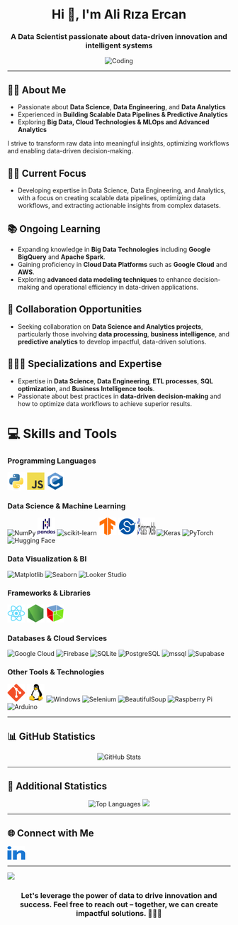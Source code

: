 <h1 align="center">Hi 👋, I'm Ali Rıza Ercan</h1>
<h3 align="center">A Data Scientist passionate about data-driven innovation and intelligent systems</h3>

<p align="center">
    <img alt="Coding" width="400" src="https://raw.githubusercontent.com/chiraag-kakar/chiraag-kakar/master/hadder.gif">
</p>

---

## 👨🏻 About Me  
- Passionate about **Data Science**, **Data Engineering**, and **Data Analytics**  
- Experienced in **Building Scalable Data Pipelines & Predictive Analytics**  
- Exploring **Big Data, Cloud Technologies & MLOps and Advanced Analytics**  

I strive to transform raw data into meaningful insights, optimizing workflows and enabling data-driven decision-making.  

## 👨‍💻 Current Focus  
- Developing expertise in Data Science, Data Engineering, and Analytics, with a focus on creating scalable data pipelines, optimizing data workflows, and extracting actionable insights from complex datasets.

## 📚 Ongoing Learning  
- Expanding knowledge in **Big Data Technologies** including **Google BigQuery** and **Apache Spark**.  
- Gaining proficiency in **Cloud Data Platforms** such as **Google Cloud** and **AWS**.  
- Exploring **advanced data modeling techniques** to enhance decision-making and operational efficiency in data-driven applications.


## 🤝 Collaboration Opportunities  
- Seeking collaboration on **Data Science and Analytics projects**, particularly those involving **data processing**, **business intelligence**, and **predictive analytics** to develop impactful, data-driven solutions. 

## 🙋🏻‍♂️ Specializations and Expertise  
- Expertise in **Data Science**, **Data Engineering**, **ETL processes**, **SQL optimization**, and **Business Intelligence tools**.
- Passionate about best practices in **data-driven decision-making** and how to optimize data workflows to achieve superior results.


# 💻 Skills and Tools

### Programming Languages
<p align="left">
    <img src="https://raw.githubusercontent.com/devicons/devicon/master/icons/python/python-original.svg" alt="Python" width="40" height="40"/>
    <img src="https://raw.githubusercontent.com/devicons/devicon/master/icons/javascript/javascript-original.svg" alt="JavaScript" width="40" height="40"/>
    <img src="https://raw.githubusercontent.com/devicons/devicon/master/icons/c/c-original.svg" alt="C" width="40" height="40"/>
</p>

### Data Science & Machine Learning
<p align="left">
    <img src="https://raw.githubusercontent.com/numpy/numpy/main/branding/logo/primary/numpylogo.svg" alt="NumPy" width="40" height="40"/>
    <img src="https://raw.githubusercontent.com/devicons/devicon/master/icons/pandas/pandas-original-wordmark.svg" alt="Pandas" width="40" height="40"/>
    <img src="https://upload.wikimedia.org/wikipedia/commons/0/05/Scikit_learn_logo_small.svg" alt="scikit-learn" width="40" height="40"/>
    <img src="https://raw.githubusercontent.com/devicons/devicon/master/icons/tensorflow/tensorflow-original.svg" alt="TensorFlow" width="40" height="40"/>
    <img src="https://raw.githubusercontent.com/scipy/scipy/main/doc/source/_static/logo.svg" alt="SciPy" width="40" height="40"/>
    <img src="https://github.com/statsmodels/statsmodels/blob/main/docs/source/images/statsmodels-logo-v2-horizontal.svg" alt="Statsmodels" width="40" height="40"/>
    <img src="https://upload.wikimedia.org/wikipedia/commons/a/ae/Keras_logo.svg" alt="Keras" width="40" height="40"/>
    <img src="https://pytorch.org/assets/images/pytorch-logo.png" alt="PyTorch" width="40" height="40"/>
    <img src="https://huggingface.co/front/assets/huggingface_logo-noborder.svg" alt="Hugging Face" width="40" height="40"/>
</p>

### Data Visualization & BI
<p align="left">
    <img src="https://matplotlib.org/stable/_static/logo2.svg" alt="Matplotlib" width="40" height="40"/>
    <img src="https://seaborn.pydata.org/_static/logo-wide-lightbg.svg" alt="Seaborn" width="40" height="40"/>
    <img src="https://upload.wikimedia.org/wikipedia/commons/4/4c/Looker.svg" alt="Looker Studio" width="40" height="40"/>
</p>

### Frameworks & Libraries
<p align="left">
    <img src="https://raw.githubusercontent.com/devicons/devicon/master/icons/react/react-original.svg" alt="React" width="40" height="40"/>
    <img src="https://raw.githubusercontent.com/devicons/devicon/master/icons/nodejs/nodejs-original.svg" alt="NodeJS" width="40" height="40"/>
    <img src="https://raw.githubusercontent.com/teamedwardforever/Readme-Generator/71f25dd8b98329b168142a6b782a107b75eab178/svg/Skills/Frontend/GTK_logo.svg" alt="GTK" width="40" height="40"/>
</p>

### Databases & Cloud Services
<p align="left">
    <img src="https://www.vectorlogo.zone/logos/google_cloud/google_cloud-icon.svg" alt="Google Cloud" width="40" height="40"/>
    <img src="https://www.vectorlogo.zone/logos/firebase/firebase-icon.svg" alt="Firebase" width="40" height="40"/>
    <img src="https://www.vectorlogo.zone/logos/sqlite/sqlite-icon.svg" alt="SQLite" width="40" height="40"/>
    <img src="https://upload.wikimedia.org/wikipedia/commons/2/29/Postgresql_elephant.svg" alt="PostgreSQL" width="40" height="40"/>
    <img src="https://www.svgrepo.com/show/303229/microsoft-sql-server-logo.svg" alt="mssql" width="40" height="40"/>
    <img src="https://pipedream.com/s.v0/app_1dBhP3/logo/96" alt="Supabase" width="40" height="40"/>
</p>

### Other Tools & Technologies
<p align="left">
    <img src="https://raw.githubusercontent.com/devicons/devicon/master/icons/git/git-original.svg" alt="Git" width="40" height="40"/>
    <img src="https://raw.githubusercontent.com/devicons/devicon/master/icons/linux/linux-original.svg" alt="Linux" width="40" height="40"/>
    <img src="https://upload.wikimedia.org/wikipedia/commons/thumb/5/5f/Windows_logo_-_2012.svg/1024px-Windows_logo_-_2012.svg.png" alt="Windows" width="40" height="40"/>
    <img src="https://upload.wikimedia.org/wikipedia/commons/9/9f/Selenium_logo.svg" alt="Selenium" width="40" height="40"/>
    <img src="https://app.matatika.com/assets/images/datasource/tap-beautifulsoup.png" alt="BeautifulSoup" width="40" height="40"/>
    <img src="https://upload.wikimedia.org/wikipedia/tr/thumb/c/cb/Raspberry_Pi_Logo.svg/1603px-Raspberry_Pi_Logo.svg.png" alt="Raspberry Pi" width="40" height="40"/>
    <img src="https://upload.wikimedia.org/wikipedia/commons/8/87/Arduino_Logo.svg" alt="Arduino" width="40" height="40"/>
</p>

---

## 📊 GitHub Statistics
<p align="center">
    <img height="240em" src="https://github-readme-stats.vercel.app/api?username=alirizaercan&show_icons=true&theme=dark" alt="GitHub Stats"/>
</p>


---

## 🌟 Additional Statistics
<p align="center">
    <img height="240em" src="https://github-readme-stats.vercel.app/api/top-langs/?username=alirizaercan&theme=dark&layout=compact" alt="Top Languages"/>
    <img src="http://github-profile-summary-cards.vercel.app/api/cards/stats?username=alirizaercan&theme=dark&layout=compact" height="240em"/>
</p>

---

## 🌐 Connect with Me  
<p align="left">
  <a href="https://linkedin.com/in/alirizaercann" target="blank">
    <img align="center" src="https://raw.githubusercontent.com/teamedwardforever/Readme-Generator/71f25dd8b98329b168142a6b782a107b75eab178/svg/Social/linked-in-alt.svg" alt="LinkedIn" height="30" width="40" />
  </a>
</p>

---

<img src="https://raw.githubusercontent.com/Trilokia/Trilokia/379277808c61ef204768a61bbc5d25bc7798ccf1/bottom_header.svg">

<h3 align="center">Let's leverage the power of data to drive innovation and success. Feel free to reach out – together, we can create impactful solutions. 🧑🏻‍💻</h3>

